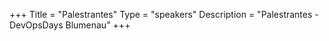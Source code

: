 +++
Title = "Palestrantes"
Type = "speakers"
Description = "Palestrantes - DevOpsDays Blumenau"
+++
